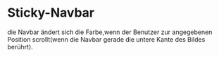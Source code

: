 # Sticky-Navbar

die Navbar ändert sich die Farbe,wenn der Benutzer zur angegebenen Position scrollt(wenn die Navbar gerade die untere Kante des Bildes berührt).
